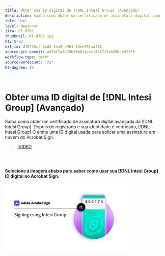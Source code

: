 ```yaml
---
title: Obter uma ID digital de [!DNL Intesi Group] (Avançado)
description: Saiba como obter um certificado de assinatura digital avançada da [!DNL Intesi Group]
role: User
level: Beginner
jira: KT-8702
thumbnail: KT-8702.jpg
kt: 8702
exl-id: d16736cf-2cd5-4ea9-b961-34ee95faaf82
source-git-commit: ad54f7afa78b0fbb31eccf455723a8890cb92355
workflow-type: tm+mt
source-wordcount: '72'
ht-degree: 1%

---
```


# Obter uma ID digital de [!DNL Intesi Group] (Avançado)

Saiba como obter um certificado de assinatura digital avançada da [!DNL Intesi Group]. Depois de registrado e sua identidade é verificada, [!DNL Intesi Group] O emite uma ID digital usada para aplicar uma assinatura em nuvem do Acrobat Sign.

>[!VIDEO](https://video.tv.adobe.com/v/337065?quality=12&learn=on&hidetitle=true)

<br> 

**Selecione a imagem abaixo para saber como usar sua [!DNL Intesi Group] ID digital no Acrobat Sign.**

[![ações de redimensionamento de imagem](assets/IntesiSign_400.png)](intesi-sign.md)
